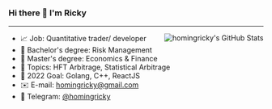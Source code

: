 ### Hi there 👋 I'm Ricky

<hr>

<img align="right" src="https://github-readme-stats.vercel.app/api?username=homingricky&count_private=true&hide_rank=false&show_icons=true&theme=blue-green&include_all_commits=true" alt="homingricky's GitHub Stats">


- :chart_with_upwards_trend: Job: Quantitative trader/ developer
- :blue_book: Bachelor's degree: Risk Management
- :green_book: Master's degree: Economics & Finance
- :pushpin: Topics: HFT Arbitrage, Statistical Arbitrage
- :rocket: 2022 Goal: Golang, C++, ReactJS
- :envelope: E-mail: [homingricky@gmail.com](mailto:homingricky@genesisblockhk.com)
- :speech_balloon: Telegram: [@homingricky](https://t.me/homingricky)
